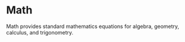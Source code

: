 # Math
Math provides standard mathematics equations for algebra, geometry, calculus, and trigonometry. 
